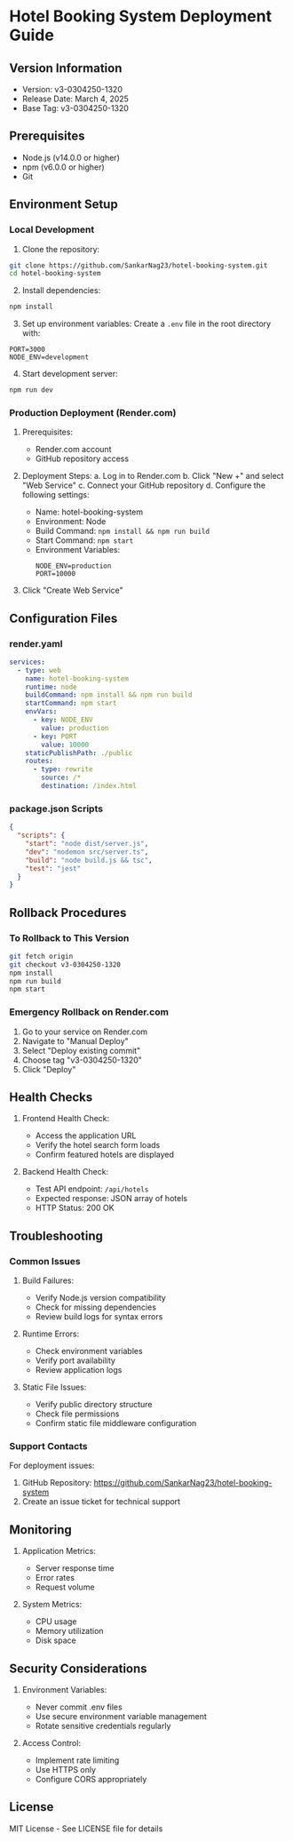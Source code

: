 # Hotel Booking System Deployment Guide

## Version Information
- Version: v3-0304250-1320
- Release Date: March 4, 2025
- Base Tag: v3-0304250-1320

## Prerequisites
- Node.js (v14.0.0 or higher)
- npm (v6.0.0 or higher)
- Git

## Environment Setup

### Local Development
1. Clone the repository:
```bash
git clone https://github.com/SankarNag23/hotel-booking-system.git
cd hotel-booking-system
```

2. Install dependencies:
```bash
npm install
```

3. Set up environment variables:
Create a `.env` file in the root directory with:
```env
PORT=3000
NODE_ENV=development
```

4. Start development server:
```bash
npm run dev
```

### Production Deployment (Render.com)

1. Prerequisites:
   - Render.com account
   - GitHub repository access

2. Deployment Steps:
   a. Log in to Render.com
   b. Click "New +" and select "Web Service"
   c. Connect your GitHub repository
   d. Configure the following settings:
      - Name: hotel-booking-system
      - Environment: Node
      - Build Command: `npm install && npm run build`
      - Start Command: `npm start`
      - Environment Variables:
        ```
        NODE_ENV=production
        PORT=10000
        ```

3. Click "Create Web Service"

## Configuration Files

### render.yaml
```yaml
services:
  - type: web
    name: hotel-booking-system
    runtime: node
    buildCommand: npm install && npm run build
    startCommand: npm start
    envVars:
      - key: NODE_ENV
        value: production
      - key: PORT
        value: 10000
    staticPublishPath: ./public
    routes:
      - type: rewrite
        source: /*
        destination: /index.html
```

### package.json Scripts
```json
{
  "scripts": {
    "start": "node dist/server.js",
    "dev": "nodemon src/server.ts",
    "build": "node build.js && tsc",
    "test": "jest"
  }
}
```

## Rollback Procedures

### To Rollback to This Version
```bash
git fetch origin
git checkout v3-0304250-1320
npm install
npm run build
npm start
```

### Emergency Rollback on Render.com
1. Go to your service on Render.com
2. Navigate to "Manual Deploy"
3. Select "Deploy existing commit"
4. Choose tag "v3-0304250-1320"
5. Click "Deploy"

## Health Checks

1. Frontend Health Check:
   - Access the application URL
   - Verify the hotel search form loads
   - Confirm featured hotels are displayed

2. Backend Health Check:
   - Test API endpoint: `/api/hotels`
   - Expected response: JSON array of hotels
   - HTTP Status: 200 OK

## Troubleshooting

### Common Issues

1. Build Failures:
   - Verify Node.js version compatibility
   - Check for missing dependencies
   - Review build logs for syntax errors

2. Runtime Errors:
   - Check environment variables
   - Verify port availability
   - Review application logs

3. Static File Issues:
   - Verify public directory structure
   - Check file permissions
   - Confirm static file middleware configuration

### Support Contacts

For deployment issues:
1. GitHub Repository: https://github.com/SankarNag23/hotel-booking-system
2. Create an issue ticket for technical support

## Monitoring

1. Application Metrics:
   - Server response time
   - Error rates
   - Request volume

2. System Metrics:
   - CPU usage
   - Memory utilization
   - Disk space

## Security Considerations

1. Environment Variables:
   - Never commit .env files
   - Use secure environment variable management
   - Rotate sensitive credentials regularly

2. Access Control:
   - Implement rate limiting
   - Use HTTPS only
   - Configure CORS appropriately

## License
MIT License - See LICENSE file for details 